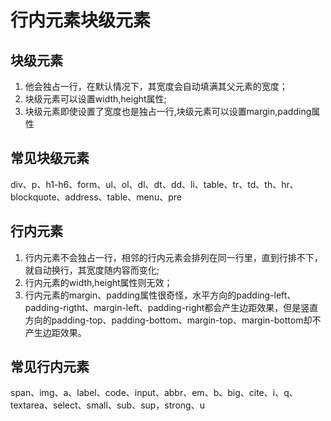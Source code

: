 # 行内元素块级元素

## 块级元素
1. 他会独占一行，在默认情况下，其宽度会自动填满其父元素的宽度；
2. 块级元素可以设置width,height属性;
3. 块级元素即使设置了宽度也是独占一行,块级元素可以设置margin,padding属性

## 常见块级元素
div、p、h1-h6、form、ul、ol、dl、dt、dd、li、table、tr、td、th、hr、blockquote、address、table、menu、pre

## 行内元素
1. 行内元素不会独占一行，相邻的行内元素会排列在同一行里，直到行排不下，就自动换行，其宽度随内容而变化;
2. 行内元素的width,height属性则无效；
3. 行内元素的margin、padding属性很奇怪，水平方向的padding-left、padding-rigtht、margin-left、padding-right都会产生边距效果，但是竖直方向的padding-top、padding-bottom、margin-top、margin-bottom却不产生边距效果。

## 常见行内元素
span、img、a、label、code、input、abbr、em、b、big、cite、i、q、textarea、select、small、sub、sup，strong、u
